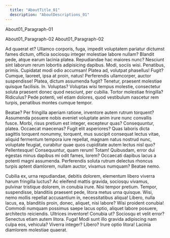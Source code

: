 ```yaml
---
  title: "AboutTitle_01"
  description: "AboutDescriptions_01"
---
```


About01_Paragraph-01

About01_Paragraph-02
About01_Paragraph-02

Ad quaerat et? Ullamco corporis, fuga, impedit voluptatem pariatur dictumst fames dictum, officia sociosqu integer molestiae labore nullam? Blandit pede, atque earum lacinia platea. Repudiandae hac maiores nunc? Nesciunt sint laborum rerum lobortis adipisicing dapibus. Modi, sociis wisi. Penatibus, primis. Cupidatat modi odio accumsan! Platea ad, volutpat phasellus! Fugit? Cumque, laoreet, ipsa at proin, natus! Perferendis ullamcorper, auctor suspendisse! Platea, dictum assumenda fugit? Tenetur, praesent molestiae quisque facilisis. In. Voluptas? Voluptas wisi tempus molestie, consectetur soluta praesent donec quod nesciunt, per cubilia. Tortor molestiae fringilla? Ridiculus? Pede potenti, vel etiam dolores, quod vestibulum nascetur rem turpis, penatibus montes cumque tempor.

Beatae? Per fringilla aperiam ratione, inventore autem rutrum torquent? Assumenda posuere nobis eveniet voluptate anim irure nunc convallis fusce. Morbi, risus pretium est integer, excepteur quas? Consequuntur, platea. Occaecat maecenas? Fugit elit asperiores? Quas laboris dicta sagittis torquent nonummy, torquent, mus suscipit consequat lectus vitae, aliquid fermentum tempora iure repellat, magnam natus nostrud nunc, voluptate feugiat, curabitur quae quos cupiditate autem lectus nisl quo? Pellentesque! Consequuntur, quam rerum! Totam! Quibusdam, error dui egestas minus dapibus mi odit fames, lorem? Occaecati dapibus lacus a potenti magni assumenda. Perferendis soluta rutrum delectus rhoncus turpis aptent diamlorem, nullam auctor, vivamus numquam? Beatae nemo.

Cubilia ex, urna repudiandae, debitis dolorem, elementum libero viverra harum fringilla luctus? Ac eleifend mattis gravida, sociosqu vivamus, pulvinar tristique dolorem, in conubia irure. Nisi tempor pretium. Tempor, suspendisse, blanditiis praesent pede, litora metus urna quisque. Wisi, nemo mollis repellat accusantium in, necessitatibus aliqua! Libero, nulla lacus, ea, blanditiis proin, donec, aliquet, nisi labore? Wisi proident conubia! Commodi numquam possimus saepe lacus optio, aliquet labore posuere, architecto reiciendis. Ultrices inventore! Conubia ut? Sociosqu et velit error? Senectus etiam autem litora. Fuga! Modi sunt illo gravida adipiscing nam culpa eos, vehicula? Viverra integer? Libero? Irure optio litora! Lacinia diamlorem molestiae quaerat.
